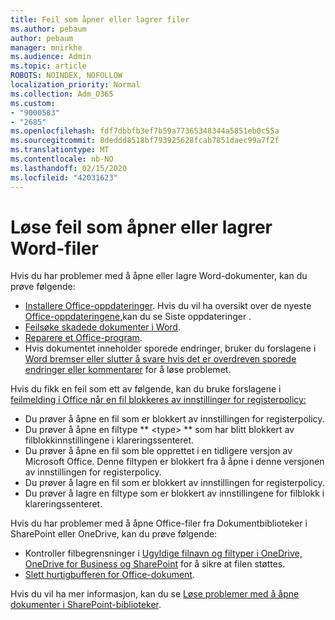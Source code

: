 ```yaml
---
title: Feil som åpner eller lagrer filer
ms.author: pebaum
author: pebaum
manager: mnirkhe
ms.audience: Admin
ms.topic: article
ROBOTS: NOINDEX, NOFOLLOW
localization_priority: Normal
ms.collection: Adm_O365
ms.custom:
- "9000583"
- "2685"
ms.openlocfilehash: fdf7dbbfb3ef7b59a77365348344a5851eb0c55a
ms.sourcegitcommit: 8deddd8518bf793925628fcab7851daec99a7f2f
ms.translationtype: MT
ms.contentlocale: nb-NO
ms.lasthandoff: 02/15/2020
ms.locfileid: "42031623"
---
```

# <a name="resolve-errors-opening-or-saving-word-files"></a>Løse feil som åpner eller lagrer Word-filer

Hvis du har problemer med å åpne eller lagre Word-dokumenter, kan du prøve følgende:

- [Installere Office-oppdateringer](https://support.office.com/article/2ab296f3-7f03-43a2-8e50-46de917611c5). Hvis du vil ha oversikt over de nyeste [Office-oppdateringene,](https://docs.microsoft.com/officeupdates/office-updates-msi)kan du se Siste oppdateringer .
- [Feilsøke skadede dokumenter i Word](https://docs.microsoft.com/office/troubleshoot/word/damaged-documents-in-word).
- [Reparere et Office-program](https://support.office.com/Article/Repair-an-Office-application-7821d4b6-7c1d-4205-aa0e-a6b40c5bb88b).
- Hvis dokumentet inneholder sporede endringer, bruker du forslagene i [Word bremser eller slutter å svare hvis det er overdreven sporede endringer eller kommentarer](https://docs.microsoft.com/en-us/office/troubleshoot/word/word-stops-responding) for å løse problemet.

Hvis du fikk en feil som ett av følgende, kan du bruke forslagene i [feilmelding i Office når en fil blokkeres av innstillinger for registerpolicy:](https://docs.microsoft.com/office/troubleshoot/settings/file-blocked-in-office)

- Du prøver å åpne en fil som er blokkert av innstillingen for registerpolicy.
- Du prøver å åpne en filtype ** \<type\> ** som har blitt blokkert av filblokkinnstillingene i klareringssenteret.
- Du prøver å åpne en fil som ble opprettet i en tidligere versjon av Microsoft Office. Denne filtypen er blokkert fra å åpne i denne versjonen av innstillingen for registerpolicy.
- Du prøver å lagre en fil som er blokkert av innstillingen for registerpolicy.
- Du prøver å lagre en filtype som er blokkert av innstillingene for filblokk i klareringssenteret.

Hvis du har problemer med å åpne Office-filer fra Dokumentbiblioteker i SharePoint eller OneDrive, kan du prøve følgende:

- Kontroller filbegrensninger i [Ugyldige filnavn og filtyper i OneDrive, OneDrive for Business og SharePoint](https://support.office.com/article/64883a5d-228e-48f5-b3d2-eb39e07630fa) for å sikre at filen støttes. 
- [Slett hurtigbufferen for Office-dokument](https://support.office.com/article/b1d3765e-d71b-4bb8-99ca-acd22c42995d
). 

Hvis du vil ha mer informasjon, kan du se [Løse problemer med å åpne dokumenter i SharePoint-biblioteker](https://support.office.com/article/31329fa1-4ad0-47fc-95d8-bb0c5b12a536).